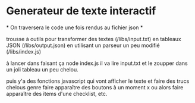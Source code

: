 <h1> Generateur de texte interactif </h1>
* On traversera le code une fois rendus au fichier json *

trousse à outils pour transformer des textes (/libs/input.txt) 
en tableaux JSON (/libs/output.json)
en utilisant un parseur un peu modifié (/libs/index.js)

à lancer dans faisant ça
node index.js
il va lire input.txt et le zoupper dans un joli tableau un peu chelou.

puis y'a des fonctions javascript qui vont afficher le texte
et faire des trucs chelous genre faire apparaître des boutons à un moment
x ou alors faire apparaître des items d'une checklist, etc.
